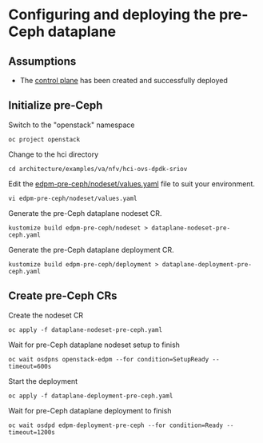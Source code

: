 # Configuring and deploying the pre-Ceph dataplane

## Assumptions

- The [control plane](control-plane.md) has been created and successfully deployed

## Initialize pre-Ceph

Switch to the "openstack" namespace
```
oc project openstack
```
Change to the hci directory
```
cd architecture/examples/va/nfv/hci-ovs-dpdk-sriov
```
Edit the [edpm-pre-ceph/nodeset/values.yaml](edpm-pre-ceph/nodeset/values.yaml) file to suit
your environment.
```
vi edpm-pre-ceph/nodeset/values.yaml
```
Generate the pre-Ceph dataplane nodeset CR.
```
kustomize build edpm-pre-ceph/nodeset > dataplane-nodeset-pre-ceph.yaml
```
Generate the pre-Ceph dataplane deployment CR.
```
kustomize build edpm-pre-ceph/deployment > dataplane-deployment-pre-ceph.yaml
```

## Create pre-Ceph CRs

Create the nodeset CR
```
oc apply -f dataplane-nodeset-pre-ceph.yaml
```
Wait for pre-Ceph dataplane nodeset setup to finish
```
oc wait osdpns openstack-edpm --for condition=SetupReady --timeout=600s
```

Start the deployment
```
oc apply -f dataplane-deployment-pre-ceph.yaml
```

Wait for pre-Ceph dataplane deployment to finish
```
oc wait osdpd edpm-deployment-pre-ceph --for condition=Ready --timeout=1200s
```
